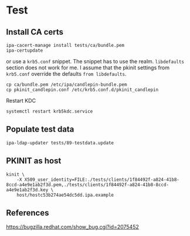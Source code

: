 # Test

## Install CA certs

```
ipa-cacert-manage install tests/ca/bundle.pem
ipa-certupdate
```

or use a `krb5.conf` snippet. The snippet has to use the realm. `libdefaults`
section does not work for me. I assume that the pkinit settings from
`krb5.conf` override the defaults `from libdefaults`.

```
cp ca/bundle.pem /etc/ipa/candlepin-bundle.pem
cp pkinit_candlepin.conf /etc/krb5.conf.d/pkinit_candlepin
```

Restart KDC

```
systemctl restart krb5kdc.service
```

## Populate test data

```
ipa-ldap-updater tests/89-testdata.update
```

## PKINIT as host

```
kinit \
    -X X509_user_identity=FILE:./tests/clients/1f84492f-a824-41b8-8ccd-a4e9e1ab2f3d.pem,./tests/clients/1f84492f-a824-41b8-8ccd-a4e9e1ab2f3d.key \
    host/hostc53b274ae54dc5dd.ipa.example
```

## References

https://bugzilla.redhat.com/show_bug.cgi?id=2075452
